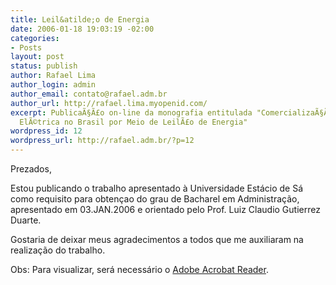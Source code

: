 ```yaml
---
title: Leil&atilde;o de Energia
date: 2006-01-18 19:03:19 -02:00
categories:
- Posts
layout: post
status: publish
author: Rafael Lima
author_login: admin
author_email: contato@rafael.adm.br
author_url: http://rafael.lima.myopenid.com/
excerpt: PublicaÃ§Ã£o on-line da monografia entitulada "ComercializaÃ§Ã£o de Energia
  ElÃ©trica no Brasil por Meio de LeilÃ£o de Energia"
wordpress_id: 12
wordpress_url: http://rafael.adm.br/?p=12
---
```


Prezados,

Estou publicando o trabalho apresentado &agrave; Universidade Est&aacute;cio de S&aacute; como requisito para obten&ccedil;ao do grau de Bacharel em Administra&ccedil;&atilde;o, apresentado em 03.JAN.2006 e orientado pelo Prof. Luiz Claudio Gutierrez Duarte.

Gostaria de deixar meus agradecimentos a todos que me auxiliaram na realiza&ccedil;&atilde;o do trabalho.

Obs: Para visualizar, ser&aacute; necess&aacute;rio o <a href="http://www.adobe.com/products/acrobat/readstep2.html">Adobe Acrobat Reader</a>.
